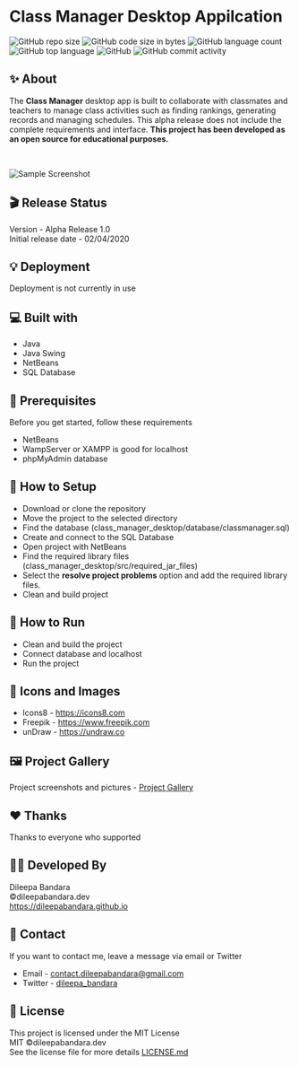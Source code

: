 # Class Manager Desktop Appilcation

![GitHub repo size](https://img.shields.io/github/repo-size/dileepabandara/class_manager_desktop?color=red&label=repository%20size)
![GitHub code size in bytes](https://img.shields.io/github/languages/code-size/dileepabandara/class_manager_desktop?color=red)
![GitHub language count](https://img.shields.io/github/languages/count/dileepabandara/class_manager_desktop)
![GitHub top language](https://img.shields.io/github/languages/top/dileepabandara/class_manager_desktop)
![GitHub](https://img.shields.io/github/license/dileepabandara/class_manager_desktop?color=yellow)
![GitHub commit activity](https://img.shields.io/github/commit-activity/m/dileepabandara/class_manager_desktop?color=brightgreen&label=commits)

## ✨ About

The **Class Manager** desktop app is built to collaborate with classmates and teachers to manage class activities such as finding rankings, generating records and managing schedules. This alpha release does not include the complete requirements and interface. **This project has been developed as an open source for educational purposes.**

<br>

![Sample Screenshot](https://dileepabandara.github.io/public-images/projects/class-manager-desktop-preview.png)

## 🎬 Release Status

Version - Alpha Release 1.0  
Initial release date - 02/04/2020

## 💡 Deployment

Deployment is not currently in use

## 💻 Built with

- Java
- Java Swing
- NetBeans
- SQL Database

## 📌 Prerequisites

Before you get started, follow these requirements

- NetBeans
- WampServer or XAMPP is good for localhost
- phpMyAdmin database

## 🍃 How to Setup

- Download or clone the repository
- Move the project to the selected directory
- Find the database (class_manager_desktop/database/classmanager.sql)
- Create and connect to the SQL Database
- Open project with NetBeans
- Find the required library files (class_manager_desktop/src/required_jar_files)
- Select the **resolve project problems** option and add the required library files.
- Clean and build project

## 🚀 How to Run

- Clean and build the project
- Connect database and localhost
- Run the project

## 📸 Icons and Images

- Icons8 - https://icons8.com
- Freepik - https://www.freepik.com
- unDraw - https://undraw.co

## 🖼️ Project Gallery

Project screenshots and pictures - [Project Gallery](https://dileepabandara.github.io/project-gallery)

## ❤️ Thanks

Thanks to everyone who supported

## 👨‍💻 Developed By

Dileepa Bandara  
©dileepabandara.dev  
https://dileepabandara.github.io

## 💬 Contact

If you want to contact me, leave a message via email or Twitter

- Email - <contact.dileepabandara@gmail.com>
- Twitter - [dileepa_bandara](https://twitter.com/dileepa_bandara)

## 📜 License

This project is licensed under the MIT License  
MIT ©dileepabandara.dev  
See the license file for more details [LICENSE.md](https://github.com/dileepabandara/class_manager_desktop/blob/main/LICENSE)
